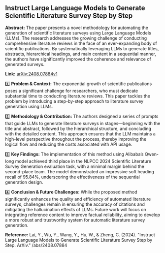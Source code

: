 ## Instruct Large Language Models to Generate Scientific Literature Survey Step by Step


**Abstract:** The paper presents a novel methodology for automating the generation of scientific literature surveys using Large Language Models (LLMs). The research addresses the growing challenge of conducting comprehensive literature reviews in the face of an ever-expanding body of scientific publications. By systematically leveraging LLMs to generate titles, abstracts, hierarchical headings, and main content in a sequential manner, the authors have significantly improved the coherence and relevance of generated surveys. 

**Link:** [arXiv:2408.07884v1](https://arxiv.org/abs/2408.07884v1)

1️⃣ **Problem & Context:** The exponential growth of scientific publications poses a significant challenge for researchers, who must dedicate substantial time to conducting literature reviews. This paper tackles the problem by introducing a step-by-step approach to literature survey generation using LLMs.

2️⃣ **Methodology & Contribution:** The authors designed a series of prompts that guide LLMs to generate literature surveys in stages—beginning with the title and abstract, followed by the hierarchical structure, and concluding with the detailed content. This approach ensures that the LLM maintains a high-level perspective throughout the process, thereby improving the logical flow and reducing the costs associated with API usage.

3️⃣ **Key Findings:** The implementation of this method using Alibaba’s Qwen-long model achieved third place in the NLPCC 2024 Scientific Literature Survey Generation evaluation task, with a minimal margin behind the second-place team. The model demonstrated an impressive soft heading recall of 95.84%, underscoring the effectiveness of the sequential generation design.

4️⃣ **Conclusion & Future Challenges:** While the proposed method significantly enhances the quality and efficiency of automated literature surveys, challenges remain in ensuring the accuracy of citations and mitigating the hallucination effects of LLMs. Future work will focus on integrating reference content to improve factual reliability, aiming to develop a more robust and trustworthy system for automatic literature survey generation.

**Reference:** Lai, Y., Wu, Y., Wang, Y., Hu, W., & Zheng, C. (2024). "Instruct Large Language Models to Generate Scientific Literature Survey Step by Step. ArXiv." /abs/2408.07884
